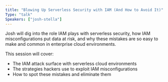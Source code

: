 ```yaml
---
title: "Blowing Up Serverless Security with IAM (And How to Avoid It)"
Type: "talk"
Speakers: ["josh-stella"]
---
```


Josh will dig into the role IAM plays with serverless security, how IAM misconfigurations put data at risk, and why these mistakes are so easy to make and common in enterprise cloud environments.

This session will cover:

* The IAM attack surface with serverless cloud environments
* The strategies hackers use to exploit IAM misconfigurations
* How to spot these mistakes and eliminate them
